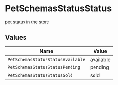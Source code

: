# PetSchemasStatusStatus

pet status in the store


## Values

| Name                              | Value                             |
| --------------------------------- | --------------------------------- |
| `PetSchemasStatusStatusAvailable` | available                         |
| `PetSchemasStatusStatusPending`   | pending                           |
| `PetSchemasStatusStatusSold`      | sold                              |